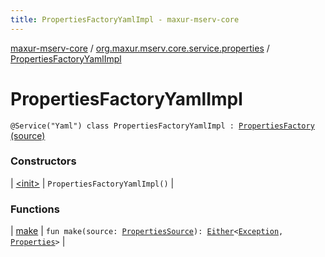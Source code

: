 ```yaml
---
title: PropertiesFactoryYamlImpl - maxur-mserv-core
---
```


[maxur-mserv-core](../../index.html) / [org.maxur.mserv.core.service.properties](../index.html) / [PropertiesFactoryYamlImpl](.)

# PropertiesFactoryYamlImpl

`@Service("Yaml") class PropertiesFactoryYamlImpl : `[`PropertiesFactory`](../-properties-factory/index.html) [(source)](https://github.com/myunusov/maxur-mserv/tree/master/maxur-mserv-core/src/main/kotlin/org/maxur/mserv/core/service/properties/PropertiesSourceJacksonImpl.kt#L27)

### Constructors

| [&lt;init&gt;](-init-.html) | `PropertiesFactoryYamlImpl()` |

### Functions

| [make](make.html) | `fun make(source: `[`PropertiesSource`](../-properties-source/index.html)`): `[`Either`](../../org.maxur.mserv.core.utils/-either.html)`<`[`Exception`](https://kotlinlang.org/api/latest/jvm/stdlib/kotlin/-exception/index.html)`, `[`Properties`](../-properties/index.html)`>` |

